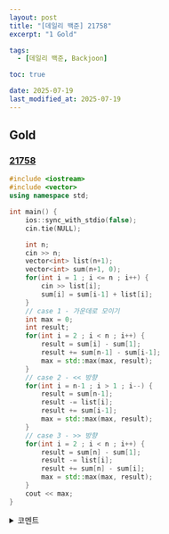 ```yaml
---
layout: post
title: "[데일리 백준] 21758"
excerpt: "1 Gold"

tags:
  - [데일리 백준, Backjoon]

toc: true

date: 2025-07-19
last_modified_at: 2025-07-19
---
```

## Gold
### [21758][def]

```c++
#include <iostream>
#include <vector>
using namespace std;

int main() {
    ios::sync_with_stdio(false);
    cin.tie(NULL);

    int n;
    cin >> n;
    vector<int> list(n+1);
    vector<int> sum(n+1, 0);
    for(int i = 1 ; i <= n ; i++) {
        cin >> list[i];
        sum[i] = sum[i-1] + list[i];
    }
    // case 1 - 가운데로 모이기
    int max = 0;
    int result;
    for(int i = 2 ; i < n ; i++) {
        result = sum[i] - sum[1];
        result += sum[n-1] - sum[i-1];
        max = std::max(max, result);
    }
    // case 2 - << 방향
    for(int i = n-1 ; i > 1 ; i--) {
        result = sum[n-1];
        result -= list[i];
        result += sum[i-1];
        max = std::max(max, result);
    }
    // case 3 - >> 방향
    for(int i = 2 ; i < n ; i++) {
        result = sum[n] - sum[1];
        result -= list[i];
        result += sum[n] - sum[i];
        max = std::max(max, result);
    }
    cout << max;
}
```

<details>
<summary>코멘트</summary>
<div markdown="1">

- Prefix Sum

</div>
</details>

[def]: https://www.acmicpc.net/problem/21758